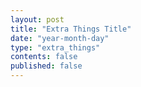 ```yaml
---
layout: post
title: "Extra Things Title"
date: "year-month-day"
type: "extra_things"
contents: false
published: false
---
```


<!---  add your title for extra things (maybe "Past A Priori Logic") and set the published to 'true' when you want students to see it or if you want to see it in your local server, all dates are numeral, so the only valid date is something like 2021-03-11 for March 11, 2021, keep the double quotes. other than that, the file is .md, so use markdown syntax and latex to write, no html, but you can if you want. --->
